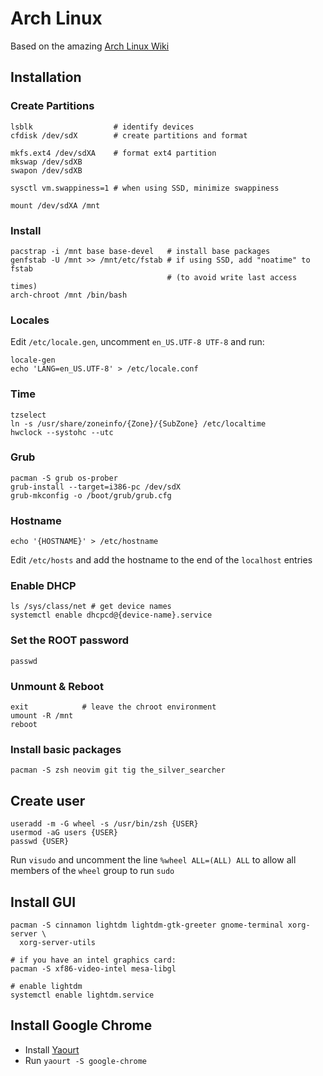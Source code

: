Arch Linux
==========

Based on the amazing [Arch Linux Wiki](https://wiki.archlinux.org/index.php/Beginners%27_guide)

Installation
------------

### Create Partitions

```
lsblk                  # identify devices
cfdisk /dev/sdX        # create partitions and format

mkfs.ext4 /dev/sdXA    # format ext4 partition
mkswap /dev/sdXB
swapon /dev/sdXB

sysctl vm.swappiness=1 # when using SSD, minimize swappiness

mount /dev/sdXA /mnt
```

### Install

```
pacstrap -i /mnt base base-devel   # install base packages
genfstab -U /mnt >> /mnt/etc/fstab # if using SSD, add "noatime" to fstab
                                   # (to avoid write last access times)
arch-chroot /mnt /bin/bash
```

### Locales

Edit `/etc/locale.gen`, uncomment `en_US.UTF-8 UTF-8` and run:

```
locale-gen
echo 'LANG=en_US.UTF-8' > /etc/locale.conf
```

### Time

```
tzselect
ln -s /usr/share/zoneinfo/{Zone}/{SubZone} /etc/localtime
hwclock --systohc --utc

```

### Grub

```
pacman -S grub os-prober
grub-install --target=i386-pc /dev/sdX
grub-mkconfig -o /boot/grub/grub.cfg
```

### Hostname

```
echo '{HOSTNAME}' > /etc/hostname
```

Edit `/etc/hosts` and add the hostname to the end of the `localhost` entries

### Enable DHCP

```
ls /sys/class/net # get device names
systemctl enable dhcpcd@{device-name}.service

```

### Set the ROOT password

```
passwd
```

### Unmount & Reboot

```
exit            # leave the chroot environment
umount -R /mnt
reboot
```

### Install basic packages

```
pacman -S zsh neovim git tig the_silver_searcher
```

Create user
-----------

```
useradd -m -G wheel -s /usr/bin/zsh {USER}
usermod -aG users {USER}
passwd {USER}
```

Run `visudo` and uncomment the line `%wheel ALL=(ALL) ALL` to allow all members
of the `wheel` group to run `sudo`

Install GUI
-----------

```
pacman -S cinnamon lightdm lightdm-gtk-greeter gnome-terminal xorg-server \
  xorg-server-utils

# if you have an intel graphics card:
pacman -S xf86-video-intel mesa-libgl

# enable lightdm
systemctl enable lightdm.service
```

Install Google Chrome
---------------------

* Install [Yaourt](https://archlinux.fr/yaourt-en)
* Run `yaourt -S google-chrome`

